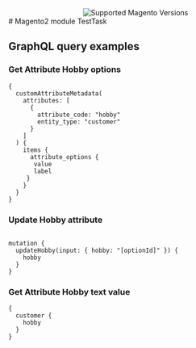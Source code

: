 <div align="center">
  <img src="https://img.shields.io/badge/magento-2.X-brightgreen.svg?logo=magento&longCache=true" alt="Supported Magento Versions" />
</div>
# Magento2 module TestTask

## GraphQL query examples

### Get Attribute Hobby options
```
{
  customAttributeMetadata(
    attributes: [
      {
        attribute_code: "hobby"
        entity_type: "customer"
      }
    ]
  ) {
    items {
      attribute_options {
       value
       label
     }
    }
  }
}
```

### Update Hobby attribute
```

mutation {
  updateHobby(input: { hobby: "[optionId]" }) {
    hobby
  }
}
```

### Get Attribute Hobby text value
```
{
  customer {
    hobby
  }
}
```
